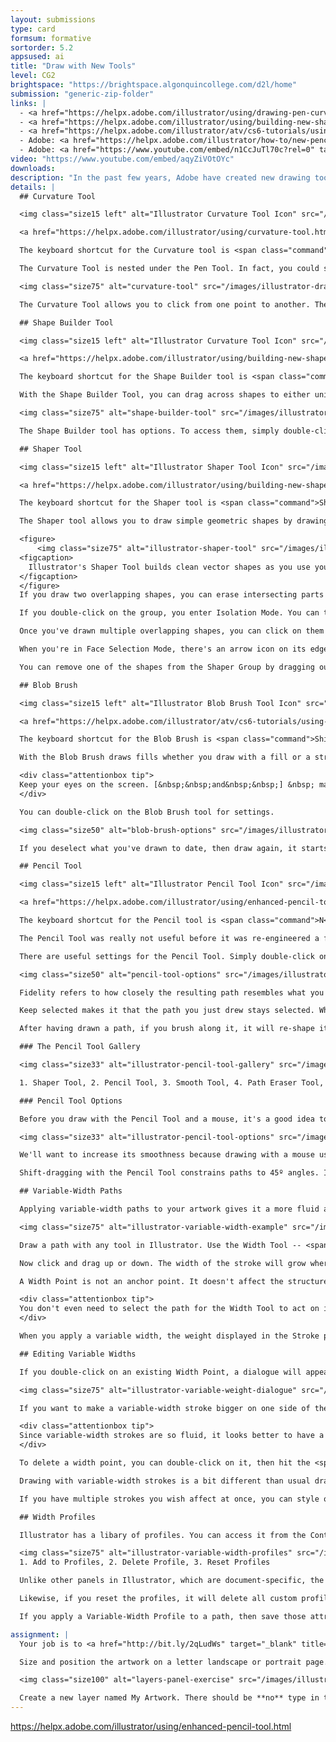 ```yaml
---
layout: submissions
type: card
formsum: formative
sortorder: 5.2
appsused: ai
title: "Draw with New Tools"
level: CG2
brightspace: "https://brightspace.algonquincollege.com/d2l/home"
submission: "generic-zip-folder"
links: |
  - <a href="https://helpx.adobe.com/illustrator/using/drawing-pen-curvature-or-pencil.html" target="_blank" title="Pen, Curvature & Pen Tools">Pen, Curvature & Pen Tools</a>
  - <a href="https://helpx.adobe.com/illustrator/using/building-new-shapes-using-shape.html" target="_blank" title="Shaper & Shape Builder Tools">Shaper & Shape Builder Tools</a>
  - <a href="https://helpx.adobe.com/illustrator/atv/cs6-tutorials/using-the-blob-brush-and-eraser-tools.html" target="_blank" title="Blob Brush & Eraser Tools">Blob Brush & Eraser Tools</a>
  - Adobe: <a href="https://helpx.adobe.com/illustrator/how-to/new-pencil-tool-in-illustrator.html" target="_blank" title="All New Pencil Tool">All New Pencil Tool</a>
  - Adobe: <a href="https://www.youtube.com/embed/n1CcJuTl70c?rel=0" target="_blank" title="Shaper Tool">Shaper Tool</a>
video: "https://www.youtube.com/embed/aqyZiVOtOYc"
downloads:
description: "In the past few years, Adobe have created new drawing tools for Illustrator. These enhance basic vector drawing capabilities beyond the tools that have been in Illustrator since its inception in the 1980's."
details: |
  ## Curvature Tool

  <img class="size15 left" alt="Illustrator Curvature Tool Icon" src="/images/illustrator-draw-new-tools/tool-icon-curvature-tool.svg">

  <a href="https://helpx.adobe.com/illustrator/using/curvature-tool.html" target="_blank" title="Adobe's Curvature Tool Support Page" class="small">Adobe's Curvature Tool Support Page</a>

  The keyboard shortcut for the Curvature tool is <span class="command">Shift-Tilde</span>.

  The Curvature Tool is nested under the Pen Tool. In fact, you could say it's a new, improved version of the Pen Tool. It allows you to easily create smooth or corner points as well as convert them.

  <img class="size75" alt="curvature-tool" src="/images/illustrator-draw-new-tools/curvature-tool.gif">

  The Curvature Tool allows you to click from one point to another. The Rubber Band function shows you where the path will land before each click. Default paths have smooth points. To get corner points, either Option-click or double-click. The Escape key drops the path.

  ## Shape Builder Tool

  <img class="size15 left" alt="Illustrator Curvature Tool Icon" src="/images/illustrator-draw-new-tools/tool-icon-shape-builder-tool.svg">

  <a href="https://helpx.adobe.com/illustrator/using/building-new-shapes-using-shape.html#remove" target="_blank" title="Adobe's Curvature Tool Support Page" class="small">Adobe's Shaper Tool Support Page</a>

  The keyboard shortcut for the Shape Builder tool is <span class="command">Shift-M</span>.

  With the Shape Builder Tool, you can drag across shapes to either unite them or subtract them. Simply drag across multiple overlapping shapes to unite them. Option-drag to subtract them. 

  <img class="size75" alt="shape-builder-tool" src="/images/illustrator-draw-new-tools/shape-builder-tool.gif">

  The Shape Builder tool has options. To access them, simply double-click on the tool. See <a href="https://helpx.adobe.com/illustrator/using/building-new-shapes-using-shape.html#about_the_shape_builder_tool" target="_blank" title="Adobe's support page for details">Adobe's support page for details</a>.

  ## Shaper Tool

  <img class="size15 left" alt="Illustrator Shaper Tool Icon" src="/images/illustrator-draw-new-tools/tool-icon-shaper-tool.svg">

  <a href="https://helpx.adobe.com/illustrator/using/building-new-shapes-using-shape.html" target="_blank" title="Adobe's Curvature Tool Support Page" class="small">Adobe's Shaper Tool Support Page</a>

  The keyboard shortcut for the Shaper tool is <span class="command">Shift-N</span>.

  The Shaper tool allows you to draw simple geometric shapes by drawing with the mouse. You draw with the mouse. When you drop the mouse, the shape will become a clean vector shape. The tool was kind of made to be used on a tablet running a full version of Windows. You could draw with your finger.

  <figure>
      <img class="size75" alt="illustrator-shaper-tool" src="/images/illustrator-draw-new-tools/illustrator-shaper-tool.gif">
  <figcaption>
    Illustrator's Shaper Tool builds clean vector shapes as you use your mouse.
  </figcaption>
  </figure>
  If you draw two overlapping shapes, you can erase intersecting parts by scribbling. When you scribble, the resulting shapes becomes a Shaper Group. The shapes are all still there. They just have no fill or strokes on parts of them.

  If you double-click on the group, you enter Isolation Mode. You can then move the individual shapes around.

  Once you've drawn multiple overlapping shapes, you can click on them with the Shaper Tool to enter Face Selection Mode. At this point, you can edit their colours.

  When you're in Face Selection Mode, there's an arrow icon on its edge. If you click it, you enter Construction Mode. You can then select any of the individual shapes to edit them.

  You can remove one of the shapes from the Shaper Group by dragging outside the rectangle.

  ## Blob Brush

  <img class="size15 left" alt="Illustrator Blob Brush Tool Icon" src="/images/illustrator-draw-new-tools/tool-icon-blob-brush.svg">

  <a href="https://helpx.adobe.com/illustrator/atv/cs6-tutorials/using-the-blob-brush-and-eraser-tools.html" target="_blank" title="Adobe's Blob Brush Tool Support Page" class="small">Adobe's Blob Brush Tool Support Page</a>

  The keyboard shortcut for the Blob Brush is <span class="command">Shift-B</span>.

  With the Blob Brush draws fills whether you draw with a fill or a stroke. Shift-dragging constrains proportions. You can use the Eraser Tool to *carve* into the Blob Brush shape.

  <div class="attentionbox tip">
  Keep your eyes on the screen. [&nbsp;&nbsp;and&nbsp;&nbsp;] &nbsp; make your brush smaller and larger, respectively.
  </div>

  You can double-click on the Blob Brush tool for settings.

  <img class="size50" alt="blob-brush-options" src="/images/illustrator-draw-new-tools/blob-brush-options.jpg">

  If you deselect what you've drawn to date, then draw again, it starts a new shape.

  ## Pencil Tool

  <img class="size15 left" alt="Illustrator Pencil Tool Icon" src="/images/illustrator-draw-new-tools/tool-icon-pencil-tool.svg">

  <a href="https://helpx.adobe.com/illustrator/using/enhanced-pencil-tool.html" target="_blank" title="Adobe's Pencil Tool Support Page" class="small">Adobe's Pencil Tool Support Page</a>

  The keyboard shortcut for the Pencil tool is <span class="command">N</span>.

  The Pencil Tool was really not useful before it was re-engineered a few years ago. You can draw quite well, even when drawing with your mouse.

  There are useful settings for the Pencil Tool. Simply double-click on the tool to access them.

  <img class="size50" alt="pencil-tool-options" src="/images/illustrator-draw-new-tools/pencil-tool-options.jpg">

  Fidelity refers to how closely the resulting path resembles what you actually drew. It's really useful whether you're drawing with a mouse or a pen tablet.

  Keep selected makes it that the path you just drew stays selected. When you combine this function with Edit selected paths, it allows you to add to existing paths as you draw.

  After having drawn a path, if you brush along it, it will re-shape itself. You can massage lines into place by repeatedly brushing them. ...really helpful.

  ### The Pencil Tool Gallery

  <img class="size33" alt="illustrator-pencil-tool-gallery" src="/images/illustrator-draw-new-tools/illustrator-pencil-tool-gallery.jpg">

  1. Shaper Tool, 2. Pencil Tool, 3. Smooth Tool, 4. Path Eraser Tool, 5. Join Tool

  ### Pencil Tool Options

  Before you draw with the Pencil Tool and a mouse, it's a good idea to double-click on the tool to access its options.

  <img class="size33" alt="illustrator-pencil-tool-options" src="/images/illustrator-draw-new-tools/illustrator-pencil-tool-options.jpg">

  We'll want to increase its smoothness because drawing with a mouse usually creates pretty bumpy results. Test the results of using a smoother setting. Is it too inaccurate for you? If so, dial it down. Find the settings that feel right for your drawing style.

  Shift-dragging with the Pencil Tool constrains paths to 45º angles. If you hold the Option after you've clicked with Pencil Tool, it will create straight paths as you drag without constraining to a specific angle.

  ## Variable-Width Paths

  Applying variable-width paths to your artwork gives it a more fluid appearance. The tool is very adept at tapering the width of the stroke. The controls are very precise and easy to use.

  <img class="size75" alt="illustrator-variable-width-example" src="/images/illustrator-draw-new-tools/illustrator-variable-width-example.jpg">

  Draw a path with any tool in Illustrator. Use the Width Tool -- <span class="command">Shift-W</span>. Hover your cursor over the path. A diamond shape will appear called a <span class="command">Width Point</span> along the path. Your cursor will have a + on it. Furthermore, if you have Smart Guides turned on -- <span class="command">⌘-U</span> -- you'll see a label next to your cursor with the weights of the stroke. It even displays the weight on either side of the path.

  Now click and drag up or down. The width of the stroke will grow where you're dragging.

  A Width Point is not an anchor point. It doesn't affect the structure of the path. It only affects what the path looks like. To proove this, type <span class="command">⌘-Y</span> to switch to Outline Mode. You'll see that your variable-width stroke still has the original, straight path.

  <div class="attentionbox tip">
  You don't even need to select the path for the Width Tool to act on it. Just hover, then click-drag.
  </div>

  When you apply a variable width, the weight displayed in the Stroke panel is the widest part of the path.

  ## Editing Variable Widths

  If you double-click on an existing Width Point, a dialogue will appear with weight options.

  <img class="size75" alt="illustrator-variable-weight-dialogue" src="/images/illustrator-draw-new-tools/illustrator-variable-weight-dialogue.jpg">

  If you want to make a variable-width stroke bigger on one side of the path than the other, you can option-drag on the width point. Only that side of the path will be affected. You can drag the width point along the path. It re-adjusts the tapering automatically. You can adjust them proportionally by holding the Shift key.

  <div class="attentionbox tip">
  Since variable-width strokes are so fluid, it looks better to have a round cap on your paths.
  </div>

  To delete a width point, you can double-click on it, then hit the <span class="command">Delete</span> button in the dialogue. A second option is to click on a width point with the Width Tool, then simply hit the <span class="command">Delete</span> key.

  Drawing with variable-width strokes is a bit different than usual drawing in Illustrator. Usually, we have a tendency to close our paths. That is, we draw back to the original anchor point. When using variable-width strokes, this can sometimes look wrong. It's sometimes better to draw separate, open paths.

  If you have multiple strokes you wish affect at once, you can style one. Switch to your Eye Dropper Tool. Hold the ⌘ key to temporarily switch to the Selection Tool. Click on another path. Let go of the ⌘ key, then click on the styled path to eye dropper it.

  ## Width Profiles

  Illustrator has a libary of profiles. You can access it from the Control bar. You can also access them from the Stroke panel.

  <img class="size75" alt="illustrator-variable-width-profiles" src="/images/illustrator-draw-new-tools/illustrator-variable-width-profiles.jpg">
  1. Add to Profiles, 2. Delete Profile, 3. Reset Profiles

  Unlike other panels in Illustrator, which are document-specific, the Variable-Width Profiles panel is a Library. So it applies to all documents. If you create a profile in one Illustrator document, that profile will be available in all of your Illustrator documents.

  Likewise, if you reset the profiles, it will delete all custom profiles. They'll be gone forerever, with one exception. The only way to get them back would be if you have a stroke with that profile on it. You could re-add it to the menu.

  If you apply a Variable-Width Profile to a path, then save those attributes as a Graphic Style, the variable-width attributes will get stored in that style. This helps during client revisions. If an edit to a variable path width is needed, all you need to do is edit the Graphic Style. All your artwork with that style will change.

assignment: |
  Your job is to <a href="http://bit.ly/2qLudWs" target="_blank" title="download superhero line art from here">download superhero line art from here</a>. Place the raster drawing in Illustrator using <span class="command">File > Place...</span>. Make sure the Linked checkbox is checked in the Place dialogue as you import it.

  Size and position the artwork on a letter landscape or portrait page. Lock its layer.

  <img class="size100" alt="layers-panel-exercise" src="/images/illustrator-draw-new-tools/layers-panel-exercise.jpg">

  Create a new layer named My Artwork. There should be **no** type in this document. Use the drawing tools on this page to replicate your character with strokes only.
---
```


https://helpx.adobe.com/illustrator/using/enhanced-pencil-tool.html
